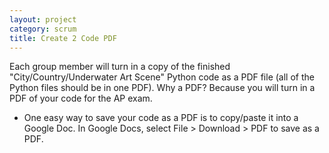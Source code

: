 ```yaml
---
layout: project
category: scrum
title: Create 2 Code PDF
---
```

Each group member will turn in a copy of the finished "City/Country/Underwater Art Scene" Python code as a PDF file (all of the Python files should be in one PDF). Why a PDF? Because you will turn in a PDF of your code for the AP exam.


  - One easy way to save your code as a PDF is to copy/paste it into a Google Doc. In Google Docs, select File > Download > PDF to save as a PDF.

